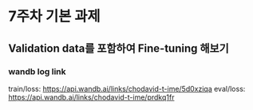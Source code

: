 # 7주차 기본 과제

## Validation data를 포함하여 Fine-tuning 해보기

### wandb log link
train/loss: https://api.wandb.ai/links/chodavid-t-ime/5d0xziqa
eval/loss: https://api.wandb.ai/links/chodavid-t-ime/prdkq1fr